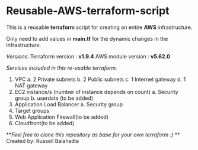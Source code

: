 # Reusable-AWS-terraform-script
This is a reusable **terraform** script for creating an entire **AWS** infrastructure.

Only need to add values in **main.tf** for the dynamic changes in the infrastructure.

_Versions:_
Terraform version  : **v1.9.4**
AWS module version : **v5.62.0**

_Services included in this re-usable terraform._
1. VPC
   a. 2 Private subnets
   b. 2 Public subnets
   c. 1 Internet gateway
   d. 1 NAT gateway
2. EC2 instance/s (number of instance depends on count)
   a. Security group
   b. userdata (to be added)
3. Application Load Balancer
   a. Security group
4. Target groups
5. Web Application Firewall(to be added)
6. Cloudfront(to be added)


**_Feel free to clone this repository as base for your own terraform :)_ **
Created by: Russell Balahadia